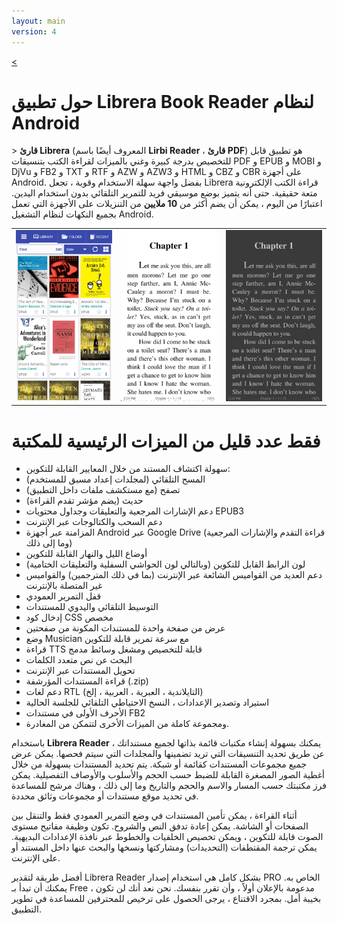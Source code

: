 ```yaml
---
layout: main
version: 4
---
```

[<](/wiki/)

# حول تطبيق Librera Book Reader لنظام Android

&gt; **قارئ Librera** (المعروف أيضًا باسم **Lirbi Reader** ، **قارئ PDF**) هو تطبيق قابل للتخصيص بدرجة كبيرة وغني بالميزات
لقراءة الكتب بتنسيقات PDF و EPUB و MOBI و DjVu و FB2 و TXT و RTF و AZW و AZW3 و HTML و CBZ و CBR على أجهزة Android.
بفضل واجهة سهلة الاستخدام وقوية ، تجعل Librera قراءة الكتب الإلكترونية متعة حقيقية.
حتى أنه يتميز بوضع موسيقي فريد للتمرير التلقائي بدون استخدام اليدين.
اعتبارًا من اليوم ، يمكن أن يضم أكثر من **10 ملايين** من التنزيلات على الأجهزة التي تعمل بجميع النكهات لنظام التشغيل Android.

||||
|-|-|-|
|![](1.png)|![](2.png)|![](3.png)|

# فقط عدد قليل من الميزات الرئيسية للمكتبة

* سهولة اكتشاف المستند من خلال المعايير القابلة للتكوين:
* المسح التلقائي (لمجلدات إعداد مسبق للمستخدم)
* تصفح (مع مستكشف ملفات داخل التطبيق)
* حديث (يضم مؤشر تقدم القراءة)
* دعم الإشارات المرجعية والتعليقات وجداول محتويات EPUB3
* دعم السحب والكتالوجات عبر الإنترنت
* المزامنة عبر أجهزة Android عبر Google Drive (قراءة التقدم والإشارات المرجعية وما إلى ذلك)
* أوضاع الليل والنهار القابلة للتكوين
* لون الرابط القابل للتكوين (وبالتالي لون الحواشي السفلية والتعليقات الختامية)
* دعم العديد من القواميس الشائعة عبر الإنترنت (بما في ذلك المترجمين) والقواميس غير المتصلة بالإنترنت
* قفل التمرير العمودي
* التوسيط التلقائي واليدوي للمستندات
* إدخال كود CSS مخصص
* عرض من صفحة واحدة للمستندات المكونة من صفحتين
* وضع Musician مع سرعة تمرير قابلة للتكوين
* قراءة TTS قابلة للتخصيص ومشغل وسائط مدمج
* البحث عن نص متعدد الكلمات
* تحويل المستندات عبر الإنترنت
* قراءة المستندات المؤرشفة (.zip)
* دعم لغات RTL (التايلاندية ، العبرية ، العربية ، إلخ)
* استيراد وتصدير الإعدادات ، النسخ الاحتياطي التلقائي للجلسة الحالية
* الأحرف الأولى في مستندات FB2
* ومجموعة كاملة من الميزات الأخرى لتتمكن من المغادرة.


باستخدام **Librera Reader** ، يمكنك بسهولة إنشاء مكتبات قائمة بذاتها لجميع مستنداتك عن طريق تحديد التنسيقات التي تريد تضمينها والمجلدات التي سيتم فحصها. يمكن عرض جميع مجموعات المستندات كقائمة أو شبكة. يتم تحديد المستندات بسهولة من خلال أغطية الصور المصغرة القابلة للضبط حسب الحجم والأسلوب والأوصاف التفصيلية. يمكن فرز مكتبتك حسب المسار والاسم والحجم والتاريخ وما إلى ذلك ، وهناك مرشح للمساعدة في تحديد موقع مستندات أو مجموعات وثائق محددة.

أثناء القراءة ، يمكن تأمين المستندات في وضع التمرير العمودي فقط والتنقل بين الصفحات أو الشاشة. يمكن إعادة تدفق النص والشروح. تكون وظيفة مفاتيح مستوى الصوت قابلة للتكوين ، ويمكن تخصيص الخلفيات والخطوط عبر نافذة الإعدادات البديهية. يمكن ترجمة المقتطفات (التحديدات) ومشاركتها ونسخها والبحث عنها داخل المستند أو على الإنترنت.

أفضل طريقة لتقدير Librera Reader بشكل كامل هي استخدام إصدار PRO الخاص به. يمكنك أن تبدأ بـ Free ، مدعومة بالإعلان أولاً ، وأن تقرر بنفسك. نحن نعد أنك لن تكون بخيبة أمل. بمجرد الاقتناع ، يرجى الحصول على ترخيص للمحترفين للمساعدة في تطوير التطبيق.
